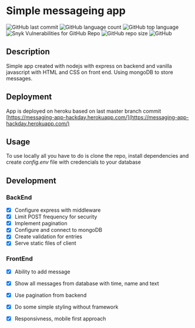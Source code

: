 
# Simple messageing app
![GitHub last commit](https://img.shields.io/github/last-commit/terragady/short-message-board)
![GitHub language count](https://img.shields.io/github/languages/count/terragady/short-message-board)
![GitHub top language](https://img.shields.io/github/languages/top/terragady/short-message-board)
![Snyk Vulnerabilities for GitHub Repo](https://img.shields.io/snyk/vulnerabilities/github/terragady/short-message-board)
![GitHub repo size](https://img.shields.io/github/repo-size/terragady/short-message-board)
![GitHub](https://img.shields.io/github/license/terragady/short-message-board)

## Description

Simple app created with nodejs with express on backend and vanilla javascript with HTML and CSS on front end. Using mongoDB to store messages.

## Deployment

App is deployed on heroku based on last master branch commit [https://messaging-app-hackday.herokuapp.com/](https://messaging-app-hackday.herokuapp.com/)

## Usage

To use locally all you have to do is clone the repo, install dependencies and create *config.env* file with credencials to your database

## Development

### BackEnd

- [x] Configure express with middleware
- [x] Limit POST frequency for security
- [x] Implement pagination
- [x] Configure and connect to mongoDB
- [x] Create validation for entries
- [x] Serve static files of client

### FrontEnd

- [x] Ability to add message
- [x] Show all messages from database with time, name and text
- [x] Use pagination from backend
- [x] Do some simple styling without framework
- [x] Responsivness, mobile first approach

